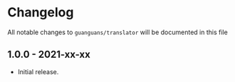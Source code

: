 # Changelog

All notable changes to `guanguans/translator` will be documented in this file

## 1.0.0 - 2021-xx-xx

* Initial release.
